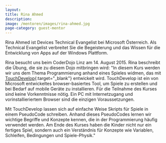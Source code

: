 ```yaml
---
layout:
title: Rina Ahmed
description: 
image: /mentoren/images/rina-ahmed.jpg
page-category: guest-mentor
---
```


Rina Ahmed ist Devices Technical Evangelist bei Microsoft Österreich. Als Technical Evangelist verbreitet Sie die Begeisterung und das Wissen für die Entwicklung von Apps auf der Windows Plattform.

Rina besucht uns beim CoderDojo Linz am 14. August 2015. Rina beschreibt die Übung, die sie zu diesem Dojo mitbringen wird: "In diesem Kurs werden wir uns dem Thema Programmierung anhand eines Spieles widmen, das mit [TouchDevelop](https://www.touchdevelop.com/){:target="_blank"} entwickelt wird. TouchDevelop ist ein von Microsoft entwickeltes browser-basiertes Tool, um Spiele zu erstellen und bei Bedarf auf mobile Geräte zu installieren. Für die Teilnahme des Kurses sind keine Vorkenntnisse nötig. Ein PC mit Internetzugang und vorinstallieriertem Browser sind die einzigen Voraussetzungen. 
 
Mit TouchDevelop lassen sich auf einfache Weise Skripts für Spiele in einem PseudoCode schreiben. Anhand dieses PseudoCodes lernen wir wichtige Begriffe und Konzepte kennen, die in der Programmierung häufig verwendet werden. Am Ende des Kurses haben die Kinder nicht nur ein fertiges Spiel, sondern auch ein Verständnis für Konzepte wie Variablen, Schleifen, Bedingungen und Spiele-Physik."
